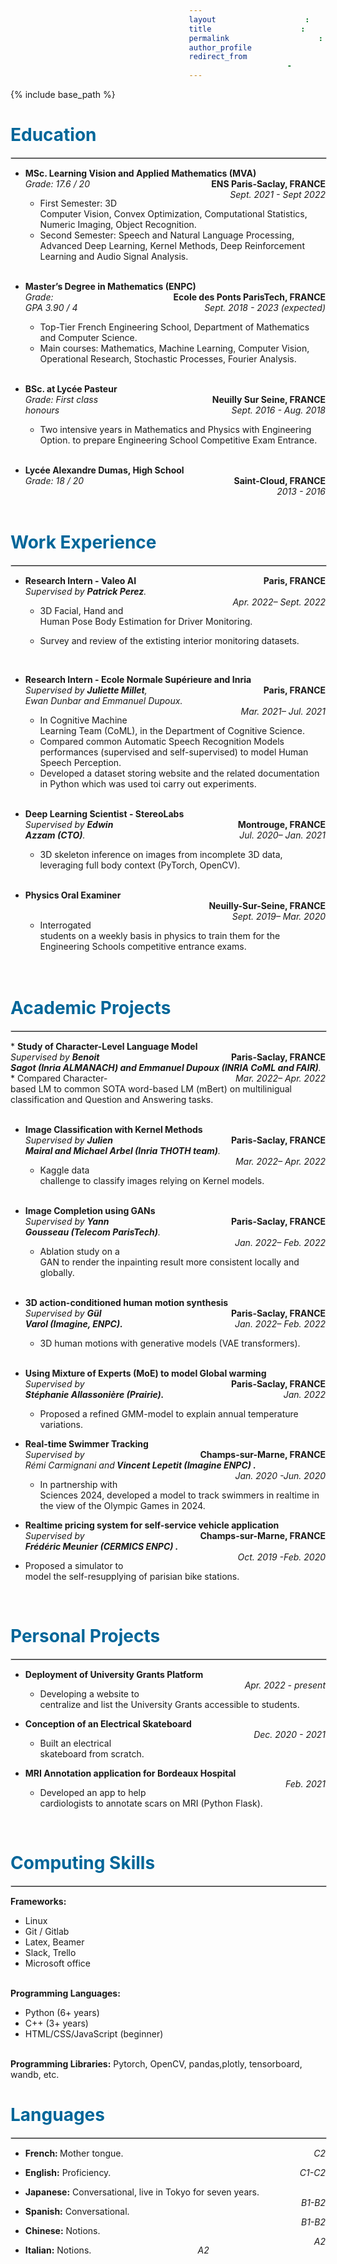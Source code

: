```yaml
---
layout: archive
title: ""
permalink: /cv/
author_profile: true
redirect_from:
  - /resume
---
```


{% include base_path %}

<style>
    span0 {
    margin-left: 8em;
}
    span01 {
    margin-left: 8em;
}
  span {
    margin-left: 12em;
}
  span1 {
    margin-left: 14em;
}
    span02 {
    margin-left: 15em;
}
  span2 {
    margin-left: 16em;
}
  span3 {
    margin-left: 18em;
}
  span4 {
    margin-left: 20em;
}
  span5 {
    margin-left: 22em;
}
  span6 {
    margin-left: 24em;
}
  span8 {
    margin-left: 26em;
}
  span7 {
    margin-left: 19em;
}
</style>

<h1 style="color:#069;">Education</h1>
<hr style="border:1px solid #d3d3d3;width:100%;text-align:left;margin-left:0;color:#33CCFF;">

* <b style="text-align:left;"> MSc. Learning Vision and Applied Mathematics (MVA)</b><span style="float:right;"><b>ENS Paris-Saclay, FRANCE</b></span><br>
<i style="text-align:left;">Grade: 17.6 / 20</i><span style="float:right;"><i align=right>Sept. 2021 - Sept 2022</i><br>
  * First Semester: 3D Computer Vision, Convex Optimization, Computational Statistics, Numeric Imaging, Object Recognition.
  * Second Semester: Speech and Natural Language Processing, Advanced Deep Learning, Kernel Methods, Deep Reinforcement Learning and Audio Signal Analysis.<br><br>

* <b style="text-align:left;">Master’s Degree in Mathematics (ENPC)</b><span style="float:right;"><b align=right>Ecole des Ponts ParisTech, FRANCE</b> </span><br>
<i style="text-align:left;">Grade: GPA 3.90 / 4</i><span style="float:right;"><i align=right>Sept. 2018 - 2023 (expected)</i><br>
  * Top-Tier French Engineering School, Department of Mathematics and Computer Science.
  * Main courses: Mathematics, Machine Learning, Computer Vision, Operational Research, Stochastic Processes, Fourier Analysis.<br><br>

* <b>BSc. at Lycée Pasteur</b><span style="float:right;"><b>Neuilly Sur Seine, FRANCE</b></span><br>
<i style="text-align:left;">Grade: First class honours</i><span style="float:right;"> <i align=right>Sept. 2016 - Aug. 2018</i></span><br>
  * Two intensive years in Mathematics and Physics with Engineering Option. to prepare Engineering School
Competitive Exam Entrance.<br><br>

* <b>Lycée Alexandre Dumas, High School</b><span style="float:right;"><b align=right>Saint-Cloud, FRANCE</b></span><br>
<i>Grade: 18 / 20</i><span style="float:right;"><i align=right>2013 - 2016</i></span><br><br><br>
  
<h1 style="color:#069;">Work Experience</h1>
<hr style="border:1px solid #d3d3d3;width:100%;text-align:left;margin-left:0;color:#33CCFF;">

* <b style="text-align:left;">Research Intern - Valeo AI</b><span style="float:right;"><b align=right>Paris, FRANCE</b></span><br>
<i>Supervised by <strong>Patrick Perez</strong>.</i><span style="float:right;"><i align=right>Apr. 2022– Sept. 2022</i></span><br>
  * <p class="p8">3D Facial, Hand and Human Pose Body Estimation for Driver Monitoring.</p>
  * <p class="p8">Survey and review of the extisting interior monitoring datasets.</p><br>

* <b style="text-align:left;">Research Intern - Ecole Normale Supérieure and Inria</b><span style="float:right;"><b align=right>Paris, FRANCE</b></span><br>
<i style="text-align:left;">Supervised by <strong>Juliette Millet</strong>, Ewan Dunbar and Emmanuel Dupoux.</i><span style="float:right;"><i align=right>Mar. 2021– Jul. 2021</i></span><br>
  * In Cognitive Machine Learning Team (CoML), in the Department of Cognitive Science.
  * Compared common Automatic Speech Recognition Models performances
(supervised and self-supervised) to model Human Speech Perception.
  * Developed a dataset storing website and the related documentation in Python which was used toi carry out experiments.<br><br>

* <b style="text-align:left;">Deep Learning Scientist - StereoLabs</b><span style="float:right;"><b>Montrouge, FRANCE</b></span><br>
<i style="text-align:left;">Supervised by <strong>Edwin Azzam (CTO)</strong>.</i><span style="float:right;"><i align=right>Jul. 2020– Jan. 2021</i></span><br>
  * 3D skeleton inference on images from incomplete 3D data, leveraging full body context (PyTorch, OpenCV).<br><br>

* <b style="text-align:left;">Physics Oral Examiner</b><span style="float:right;"><b>Neuilly-Sur-Seine, FRANCE</b></span><br>
<i style="text-align:left;"></i><span style="float:right;"><i align=right>Sept. 2019– Mar. 2020</i></span><br>
  * Interrogated students on a weekly basis in physics to train them for the Engineering Schools competitive entrance exams.<br><br><br>
  


<h1 style="color:#069;">Academic Projects</h1>
<hr style="border:1px solid #d3d3d3;width:100%;text-align:left;margin-left:0;color:#33CCFF;">
* <b style="text-align:left;">Study of Character-Level Language Model</b><span style="float:right;"><b>Paris-Saclay, FRANCE</b></span><br>
<i style="text-align:left;">Supervised by <strong>Benoit Sagot (Inria ALMANACH) and Emmanuel Dupoux (INRIA CoML and FAIR)</strong>.</i><span style="float:right;"><i align=right>Mar. 2022– Apr. 2022</i></span><br>
  * Compared Character-based LM to common SOTA word-based LM
(mBert) on multilinigual classification and Question and Answering tasks.<br><br>

* <b style="text-align:left;">Image Classification with Kernel Methods</b><span style="float:right;"><b>Paris-Saclay, FRANCE</b></span><br>
<i style="text-align:left;">Supervised by <strong>Julien Mairal and Michael Arbel (Inria THOTH team)</strong>.</i><span style="float:right;"><i align=right>Mar. 2022– Apr. 2022</i></span><br>
  * Kaggle data challenge to classify images relying on Kernel models.<br><br>

* <b style="text-align:left;">Image Completion using GANs</b><span style="float:right;"><b>Paris-Saclay, FRANCE</b></span><br>
<i style="text-align:left;">Supervised by <strong>Yann Gousseau (Telecom ParisTech)</strong>.</i><span style="float:right;"><i align=right>Jan. 2022– Feb. 2022</i></span><br>
  * Ablation study on a GAN to render the inpainting result more consistent locally and globally.<br><br>

* <b style="text-align:left;">3D action-conditioned human motion synthesis</b><span style="float:right;"><b>Paris-Saclay, FRANCE</b></span><br>
<i style="text-align:left;">Supervised by <strong>Gül Varol (Imagine, ENPC).</strong></i><span style="float:right;"><i align=right>Jan. 2022– Feb. 2022</i></span><br> 
  * 3D human motions with generative models (VAE transformers).<br><br>

* <b style="text-align:left;">Using Mixture of Experts (MoE) to model Global warming</b><span style="float:right;"><b>Paris-Saclay, FRANCE</b></span><br>
<i style="text-align:left;">Supervised by <strong>Stéphanie Allassonière (Prairie).</strong></i><span style="float:right;"><i align=right>Jan. 2022</i></span><br> 
  * Proposed a refined GMM-model to explain annual temperature variations.<br>
  
  
* <b style="text-align:left;">Real-time Swimmer Tracking</b><span style="float:right;"><b>Champs-sur-Marne, FRANCE</b></span><br>
<i style="text-align:left;">Supervised by Rémi Carmignani and<strong> Vincent Lepetit (Imagine ENPC) .</strong></i><span style="float:right;"><i align=right>Jan. 2020 -Jun. 2020</i></span><br> 
  * In partnership with Sciences 2024, developed a model to track swimmers in realtime in the view of the Olympic Games in 2024.<br>

* <b style="text-align:left;">Realtime pricing system for self-service vehicle application</b><span style="float:right;"><b>Champs-sur-Marne, FRANCE</b></span><br>
<i style="text-align:left;">Supervised by <strong> Frédéric Meunier (CERMICS ENPC) .</strong></i><span style="float:right;"><i align=right>Oct. 2019 -Feb. 2020</i></span><br> 
* Proposed a simulator to model the self-resupplying of parisian
bike stations.<br>
<br>

<h1 style="color:#069;">Personal Projects</h1>
<hr style="border:1px solid #d3d3d3;width:100%;text-align:left;margin-left:0;color:#33CCFF;">

* <b style="text-align:left;">Deployment of University Grants Platform</b><span style="float:right;"><i>Apr. 2022 - present</i></span><br>
  * Developing a website to centralize and list the University Grants accessible to students.<br>

* <b style="text-align:left;">Conception of an Electrical Skateboard</b><span style="float:right;"><i>Dec. 2020 - 2021</i></span><br>
  * Built an electrical skateboard from scratch.<br>

* <b style="text-align:left;">MRI Annotation application for Bordeaux Hospital</b><span style="float:right;"><i>Feb. 2021</i></span><br>
  * Developed an app to help cardiologists to annotate scars on MRI (Python Flask).<br>

<br>
<h1 style="color:#069;">Computing Skills</h1>
<hr style="border:1px solid #d3d3d3;width:100%;text-align:left;margin-left:0;color:#33CCFF;">
<b style="text-align:left;">Frameworks:</b>
<ul>
  <li class="p8">Linux</li>
  <li class="p8">Git / Gitlab</li>
  <li class="p8">Latex, Beamer</li>
  <li class="p8">Slack, Trello</li>
  <li class="p8">Microsoft office</li>
</ul> <br>
<b style="text-align:left;">Programming Languages:</b>
<ul>
  <li class="p8">Python (6+ years)</li>
  <li class="p8">C++ (3+ years)</li>
  <li class="p8">HTML/CSS/JavaScript (beginner)</li>
</ul> <br>
<b style="text-align:left;">Programming Libraries:</b> Pytorch, OpenCV, pandas,plotly, tensorboard, wandb, etc.<br>

<h1 style="color:#069;">Languages</h1>
<hr style="border:1px solid #d3d3d3;width:100%;text-align:left;margin-left:0;color:#33CCFF;">
<ul>
<li class="p8"><p style="text-align:left;"><strong>French: </strong>Mother tongue.<span style="float:right;"><i>C2</i></span></p></li>
<li class="p8"><p style="text-align:left;"><strong>English:</strong> Proficiency.<span style="float:right;"><i align=right>C1-C2</i></span></p></li>
<li class="p8"><p style="text-align:left;"><strong>Japanese:</strong> Conversational, live in Tokyo for seven years.<span style="float:right;"><i>B1-B2</i></span></p></li>
<li class="p8"><p style="text-align:left;"><strong>Spanish:</strong> Conversational.<span style="float:right;"><i align=right>B1-B2</i></span></p></li>
<li class="p8"><p style="text-align:left;"><strong>Chinese:</strong> Notions.<span style="float:right;"><i align=right>A2</i></span></p></li>
<li class="p8"><p style="text-align:left;"><strong>Italian:</strong> Notions.<span style="float:right;"><i align=right>A2</i></span></p></li>
</ul> 
<br>

<!-- <h1 style="color:#069;">Personal Interests</h1>
<hr style="width:100%;text-align:left;margin-left:0;color:#33CCFF;">
<h1 style="color:#069;">Community and Volunteering Experience</h1>
<hr style="width:100%;text-align:left;margin-left:0;color:#33CCFF;"> -->
